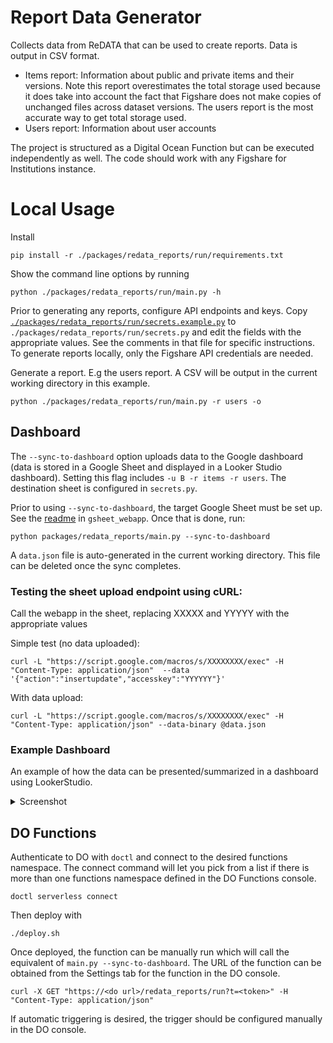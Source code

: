 # Report Data Generator

Collects data from ReDATA that can be used to create reports. Data is output in CSV format.

- Items report: Information about public and private items and their versions. Note this report overestimates the total storage used because it does take into account the fact that Figshare does not make copies of unchanged files across dataset versions. The users report is the most accurate way to get total storage used.
- Users report: Information about user accounts

The project is structured as a Digital Ocean Function but can be executed independently as well. The code should work with any Figshare for Institutions instance. 

# Local Usage

Install
```
pip install -r ./packages/redata_reports/run/requirements.txt
```

Show the command line options by running
```
python ./packages/redata_reports/run/main.py -h
```

Prior to generating any reports, configure API endpoints and keys. Copy [`./packages/redata_reports/run/secrets.example.py`](packages/redata_reports/run/secrets.example.py) to `./packages/redata_reports/run/secrets.py` and edit the fields with the appropriate values. See the comments in that file for specific instructions. To generate reports locally, only the Figshare API credentials are needed.

Generate a report. E.g the users report. A CSV will be output in the current working directory in this example.
```
python ./packages/redata_reports/run/main.py -r users -o
```

## Dashboard

The `--sync-to-dashboard` option uploads data to the Google dashboard (data is stored in a Google Sheet and displayed in a Looker Studio dashboard). Setting this flag includes `-u B -r items -r users`. The destination sheet is configured in `secrets.py`. 

Prior to using `--sync-to-dashboard`, the target Google Sheet must be set up. See the [readme](gsheet_webapp/README.md) in `gsheet_webapp`. Once that is done, run:
```
python packages/redata_reports/main.py --sync-to-dashboard
```
A `data.json` file is auto-generated in the current working directory. This file can be deleted once the sync completes.


### Testing the sheet upload endpoint using cURL:

Call the webapp in the sheet, replacing XXXXX and YYYYY with the appropriate values

Simple test (no data uploaded):
```
curl -L "https://script.google.com/macros/s/XXXXXXXX/exec" -H "Content-Type: application/json"  --data '{"action":"insertupdate","accesskey":"YYYYYY"}'
```

With data upload:
```
curl -L "https://script.google.com/macros/s/XXXXXXXX/exec" -H "Content-Type: application/json" --data-binary @data.json
```

### Example Dashboard
An example of how the data can be presented/summarized in a dashboard using LookerStudio.
<details>
  <summary>Screenshot</summary>
  
  ![LookerStudioSample](https://github.com/user-attachments/assets/659abeb3-8a81-4eb6-8bb1-0632f50d8958)
  
</details>


## DO Functions

Authenticate to DO with `doctl` and connect to the desired functions namespace. The connect command will let you pick from a list if there is more than one functions namespace defined in the DO Functions console.
```
doctl serverless connect
```

Then deploy with
```
./deploy.sh
```

Once deployed, the function can be manually run which will call the equivalent of `main.py --sync-to-dashboard`. The URL of the function can be obtained from the Settings tab for the function in the DO console.
```
curl -X GET "https://<do url>/redata_reports/run?t=<token>" -H "Content-Type: application/json"
```

If automatic triggering is desired, the trigger should be configured manually in the DO console.
